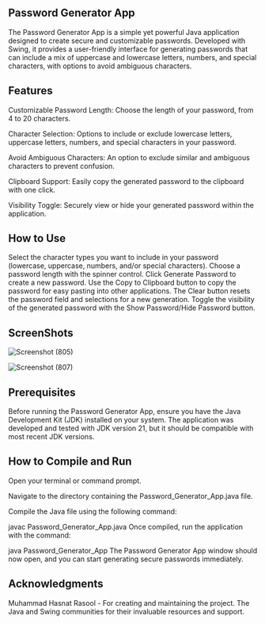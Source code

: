 
## Password Generator App
The Password Generator App is a simple yet powerful Java application designed to create secure and customizable passwords. Developed with Swing, it provides a user-friendly interface for generating passwords that can include a mix of uppercase and lowercase letters, numbers, and special characters, with options to avoid ambiguous characters.

## Features
Customizable Password Length: Choose the length of your password, from 4 to 20 characters.

Character Selection: Options to include or exclude lowercase letters, uppercase letters, numbers, and special characters in your password.

Avoid Ambiguous Characters: An option to exclude similar and ambiguous characters to prevent confusion.

Clipboard Support: Easily copy the generated password to the clipboard with one click.

Visibility Toggle: Securely view or hide your generated password within the application.

## How to Use
Select the character types you want to include in your password (lowercase, uppercase, numbers, and/or special characters).
Choose a password length with the spinner control.
Click Generate Password to create a new password.
Use the Copy to Clipboard button to copy the password for easy pasting into other applications.
The Clear button resets the password field and selections for a new generation.
Toggle the visibility of the generated password with the Show Password/Hide Password button.

## ScreenShots

![Screenshot (805)](https://github.com/Hasnatrasool163/PasswordGenerator/assets/153990457/cfbe210a-40e4-438b-acfe-755dedbdb9c2)



![Screenshot (807)](https://github.com/Hasnatrasool163/PasswordGenerator/assets/153990457/9c18bc60-44e2-46bd-b0d0-cfac8ef55982)





## Prerequisites
Before running the Password Generator App, ensure you have the Java Development Kit (JDK) installed on your system. The application was developed and tested with JDK version 21, but it should be compatible with most recent JDK versions.

## How to Compile and Run
Open your terminal or command prompt.

Navigate to the directory containing the Password_Generator_App.java file.

Compile the Java file using the following command:


javac Password_Generator_App.java
Once compiled, run the application with the command:


java Password_Generator_App
The Password Generator App window should now open, and you can start generating secure passwords immediately.

## Acknowledgments
Muhammad Hasnat Rasool - For creating and maintaining the project.
The Java and Swing communities for their invaluable resources and support.
